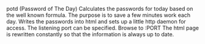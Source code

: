potd (Password of The Day)
Calculates the passwords for today based on the well known formula. The purpose is to save a few minutes work each day.
Writes the passwords into html and sets up a little http daemon for access. The listening port can be specified.
Browse to <IP>:PORT
The html page is rewritten constantly so that the information is always up to date.
